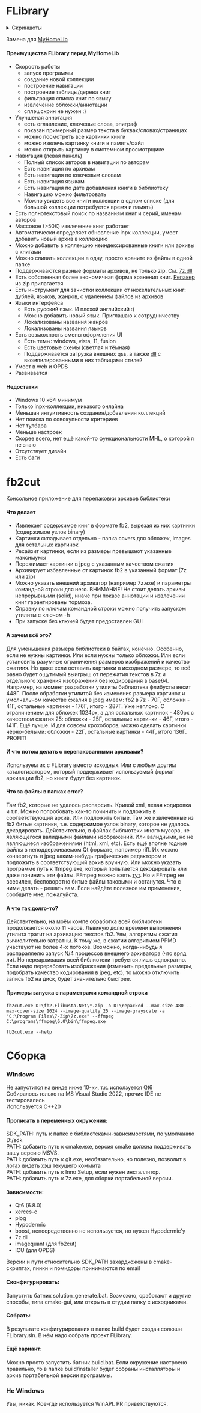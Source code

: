 # FLibrary

<details>
<summary>Скриншоты</summary>
<img width="1706" alt="image" src="https://github.com/user-attachments/assets/b5b82b42-782b-406c-b96a-2c5c5a3e8035" />
<img width="1706" alt="image" src="https://github.com/user-attachments/assets/dd61bcfd-5ef6-4c04-9b38-d0923d24b8e1" />
</details>

Замена для [MyHomeLib](https://github.com/OleksiyPenkov/MyHomeLib)

#### Преимущества FLibrary перед MyHomeLib
* Скорость работы
  * запуск программы
  * создание новой коллекции
  * построение навигации
  * построение таблицы/дерева книг
  * фильтрация списка книг по языку
  * извлечение обложки/аннотации
  * сплэшскрин не нужен :)
* Улучшеная аннотация
  * есть оглавление, ключевые слова, эпиграф
  * показан примерный размер текста в буквах/словах/страницах
  * можно посмотреть все картинки книги
  * можно извлечь картинку книги в память/файл
  * можно открыть картинку в системном просмотрщике
* Навигация (левая панель)
  * Полный список авторов в навигации по авторам
  * Есть навигация по архивам
  * Есть навигация по ключевым словам
  * Есть навигация языкам
  * Есть навигация по дате добавления книги в библиотеку
  * Навигацию можно фильтровать
  * Можно увидеть все книги коллекции в одном списке (для большой коллекции потребуется время и память)
* Есть полнотекстовый поиск по названиям книг и серий, именам авторов
* Массовое (>50К) извлечение книг работает
* Автоматически определяет обновление inpx коллекции, умеет добавить новый архив в коллекцию
* Можно добавить в коллекцию неиндексированные книги или архивы с книгами
* Можно сливать коллекции в одну, просто храните их файлы в одной папке
* Поддерживаются разные форматы архивов, не только zip. См. [7z.dll](https://www.7-zip.org/)
* Есть собственная более экономичная форма хранения книг. [Репакер](#fb2cut) из zip прилагается
* Есть инструмент для зачистки коллекции от нежелательных книг: дублей, языков, жанров, с удалением файлов из архивов
* Языки интерфейса
  * Есть русский язык. И плохой английский :)
  * Можно добавить новый язык. Приглашаю к сотрудничеству
  * Локализованы названия жанров
  * Локализованы названия языков
* Есть возможность смены оформления UI
  * Есть темы: windows, vista, 11, fusion
  * Есть цветовые схемы (светлая и тёмная)
  * Поддерживается загрузка внешних qss, а также [dll](https://github.com/heimdallr/QtStyles/releases) с вкомпилированными в них таблицами стилей
* Умеет в web и OPDS
* Развивается
#### Недостатки
* Windows 10 x64 минимум
* Только inpx-коллекции, никакого онлайна
* Меньшая интуитивность создания/добавления коллекций
* Нет поиска по совокупности критериев
* Нет тулбара
* Меньше настроек
* Скорее всего, нет ещё какой-то функциональности MHL, о которой я не знаю
* Отсутствует дизайн
* Есть [баги](https://github.com/heimdallr/books/issues)

# fb2cut

Консольное приложение для перепаковки архивов библиотеки  

#### Что делает
* Извлекает содержимое книг в формате fb2, вырезая из них картинки (содержимое узлов binary)
* Картинки складывает отдельно - папка covers для обложек, images для остальных картинок
* Ресайзит картинки, если из размеры превышают указанные максимумы
* Пережимает картинки в jpeg с указанным качеством сжатия
* Архивирует избавленные от картинок fb2 в указанный формат (7z или zip)
* Можно указать внешний архиватор (например 7z.exe) и параметры командной строки для него. ВНИМАНИЕ! Не стоит делать архивы непрерывными (solid), иначе при показе аннотации и извлечении книг гарантированы тормоза.
* Справку по ключам командной строки можно получить запуском утилиты с ключом -h
* При запуске без ключей будет предоставлен GUI

#### А зачем всё это?
Для уменьшения размера библиотеки в байтах, конечно. Особенно, если не нужны картинки. Или если нужны только обложки. Или если установить разумные ограничения размеров изображений и качество сжатиия. Но даже если оставить картинки в исходном размере, то всё равно будет ощутимый выигрыш от пережатия текстов в 7z и отдельного хранения изображений без кодирования в base64. Например, на момент разработки утилиты библиотека флибусты весит 448Г. После обработки утилитой без изменения размера картинок и умолчальном качестве сжалия в jpeg имеем: fb2 в 7z - 70Г, обложки - 41Г, остальные картинки - 176Г, итого - 287Г. Уже неплохо. С ограничением для обложек 1024px, а для остальных картинок - 480px с качеством сжатия 25: обложки - 25Г, остальные картинки - 46Г, итого - 141Г. Ещё лучше. И для совсем крохоборов, можно сделать картинки чёрно-белыми: обложки - 22Г, остальные картинки - 44Г, итого 136Г. PROFIT!

#### И что потом делать с перепакованными архивами?
Используем их с FLibrary вместо исходных. Или с любым другим каталогизатором, который поддерживает используемый формат архивации fb2, но книги будут без картинок.

#### Что за файлы в папках error?
Там fb2, которые не удалось распарсить. Кривой xml, левая кодировка и т.п. Можно попробовать как-то починить и подложить в соответствующий архив. Или подложить битые. Там же извлечённые из fb2 битые картинки, т.е. содержимое узлов binary, которое не удалось декодировать. Действительно, в файлах библиотеки много мусора, не являющегося валидными файлами изображений. Или валидными, но не являющиеся изображениями (html, xml, etc). Есть ещё вполне годные файлы в неподдерживаемом Qt формате, например riff. Их можно конвертнуть в jpeg каким-нибудь графическим редактором и подложить в соответствующий архив вручную. Или можно указать программе путь к ffmpeg.exe, который попытается декодировать или даже починить эти файлы. FFmpeg можно взять [тут](https://www.ffmpeg.org/). Но и FFmpeg не всесилен, бесповоротно битые файлы таковыми и останутся. Что с ними делать - решать вам. Если найдёте полезное им применения, сообщите мне, пожалуйста.

#### А что так долго-то?
Действительно, на моём компе обработка всей библиотеки продолжается около 11 часов. Львиную долю времени выполнения утилита тратит на архивацию текстов fb2. Увы, алгоритмы сжатия вычислительно затратны. К тому же, в сжатии алгоритмом PPMD участвуют не более 4-х потоков. Возможно, когда-нибудь я распараллелю запуск N/4 процессов внешнего архиватора (что вряд ли). Но переархивация всей библиотеки требуется лишь однократно. Если надо переработать изображения (изменить предельные размеры, подобрать качество кодирования в jpeg, etc), то можно отключить запись fb2 на диск, будет значительно быстрее.

#### Примеры запуска с параметрами командной строки
```
fb2cut.exe D:\fb2.Flibusta.Net\*.zip -o D:\repacked --max-size 480 --max-cover-size 1024 --image-quality 25 --image-grayscale -a "C:\Program Files\7-Zip\7z.exe" --ffmpeg C:\programs\ffmpeg\6.0\bin\ffmpeg.exe
```
```
fb2cut.exe --help
```

# Сборка  
### Windows  
Не запустится на винде ниже 10-ки, т.к. исползуется [Qt6](https://doc.qt.io/qt-6/windows.html)  
Собиралось только на MS Visual Studio 2022, прочие IDE не тестировались  
Используется C++20  

#### Прописать в переменных окружения:  
SDK_PATH: путь к папке с библиотеками-зависимостями, по умолчанию D:/sdk  
PATH: добавить путь к cmake.exe, версия cmake должна поддерживать вашу версию MSVS.  
PATH: добавить путь к git.exe, необязательно, но полезно, позволит в логах видеть хэш текущего коммита  
PATH: добавить путь к Inno Setup, если нужен инсталлятор.  
PATH: добавить путь к 7z.exe, для сборки портабельной версии.  

#### Зависимости:  
* Qt6 (6.8.0)  
* xerces-c  
* plog  
* Hypodermic  
* boost, непосредственно не используется, но нужен Hypodermic'у  
* 7z.dll  
* imagequant (для fb2cut)  
* ICU (для OPDS)  

Версии и пути относительно SDK_PATH захардкожены в cmake-скриптах, пинки и помидоры принимаются по email  

#### Сконфигурировать:
Запустить батник solution_generate.bat. Возможно, сработают и другие способы, типа cmake-gui, или открыть в студии папку с исходниками.   

#### Собрать:
В результате конфигурирования в папке build будет создан солюшн FLibrary.sln. В нём надо собрать проект FLibrary.  

#### Ещё вариант:
Можно просто запустить батник build.bat. Если окружение настроено правильно, то в папке build/installer будет собраны инсталляторы и архив портабельной версии программы.

### Не Windows  
Увы, никак. Кое-где используется WinAPI. PR приветствуются.
